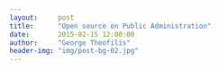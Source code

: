 ```yaml
---
layout:     post
title:      "Open source on Public Administration"
date:       2015-02-15 12:00:00
author:     "George Theofilis"
header-img: "img/post-bg-02.jpg"
---
```


